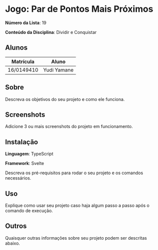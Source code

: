 # Jogo: Par de Pontos Mais Próximos

**Número da Lista**: 19

**Conteúdo da Disciplina**: Dividir e Conquistar


## Alunos
|Matrícula | Aluno |
| -- | -- |
| 16/0149410  |  Yudi Yamane |

## Sobre 
Descreva os objetivos do seu projeto e como ele funciona. 

## Screenshots
Adicione 3 ou mais screenshots do projeto em funcionamento.

## Instalação 
**Linguagem**: TypeScript

**Framework**: Svelte

Descreva os pré-requisitos para rodar o seu projeto e os comandos necessários.

## Uso 
Explique como usar seu projeto caso haja algum passo a passo após o comando de execução.

## Outros 
Quaisquer outras informações sobre seu projeto podem ser descritas abaixo.




